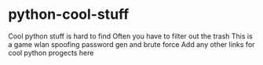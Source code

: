 # python-cool-stuff
Cool python stuff is hard to find 
Often you have to filter out the trash 
This is a game wlan spoofing password gen and brute
 force 
Add any other links for cool python progects here 


